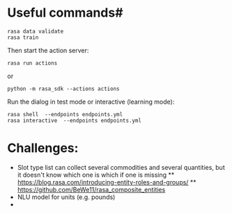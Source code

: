 # Useful commands#
```shell 
rasa data validate
rasa train
```
Then start the action server:
```shell
rasa run actions
```
or
```shell script
python -m rasa_sdk --actions actions
```
Run the dialog in test mode or interactive (learning mode):
```shell
rasa shell  --endpoints endpoints.yml
rasa interactive  --endpoints endpoints.yml
```

# Challenges:
* Slot type list can collect several commodities and several quantities, but it doesn't know which one is which if one is missing
** https://blog.rasa.com/introducing-entity-roles-and-groups/
** https://github.com/BeWe11/rasa_composite_entities
* NLU model for units (e.g. pounds)
* 

